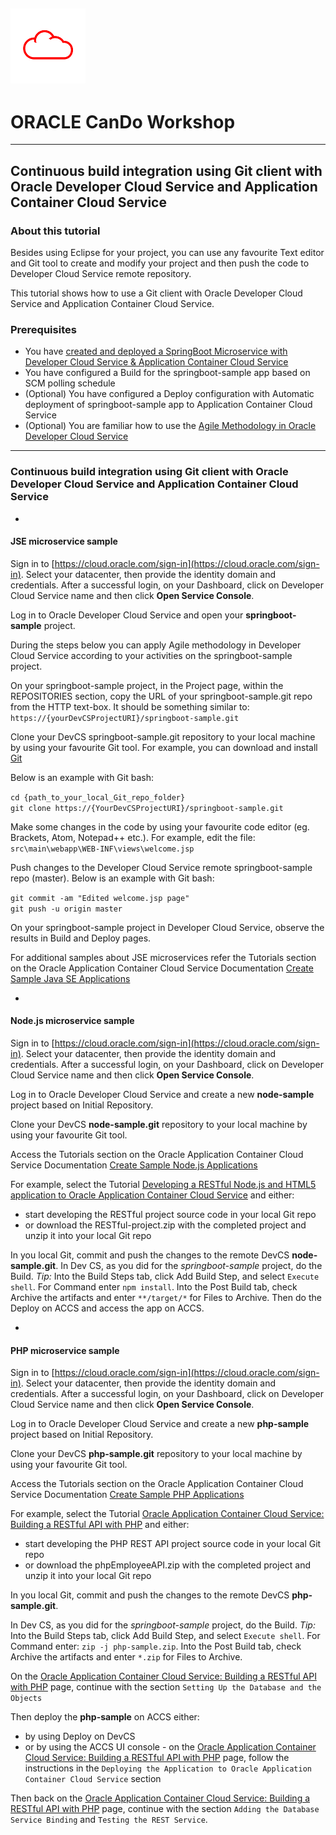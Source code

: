![](../common/images/customer.logo.png)
---
# ORACLE CanDo Workshop #
-----
## Continuous build integration using Git client with Oracle Developer Cloud Service and Application Container Cloud Service ##

### About this tutorial ###
Besides using Eclipse for your project, you can use any favourite Text editor and Git tool to create and modify your project and then push the code to Developer Cloud Service remote repository.

This tutorial shows how to use a Git client with Oracle Developer Cloud Service and Application Container Cloud Service.

### Prerequisites ###

- You have [created and deployed a SpringBoot Microservice with Developer Cloud Service & Application Container Cloud Service](../springboot-sample/README.md)
- You have configured a Build for the springboot-sample app based on SCM polling schedule
- (Optional) You have configured a Deploy configuration with Automatic deployment of springboot-sample app to Application Container Cloud Service 
- (Optional) You are familiar how to use the [Agile Methodology in Oracle Developer Cloud Service](../agile/README.md) 

----

### Continuous build integration using Git client with Oracle Developer Cloud Service and Application Container Cloud Service ###

-

#### JSE microservice sample ####

Sign in to [https://cloud.oracle.com/sign-in](https://cloud.oracle.com/sign-in). Select your datacenter, then provide the identity domain and credentials. After a successful login, on your Dashboard, click on Developer Cloud Service name and then click **Open Service Console**.

Log in to Oracle Developer Cloud Service and open your **springboot-sample** project.

During the steps below you can apply Agile methodology in Developer Cloud Service according to your activities on the springboot-sample project.

On your springboot-sample project, in the Project page, within the REPOSITORIES section, copy the URL of your springboot-sample.git repo from the HTTP text-box. It should be something similar to: `https://{yourDevCSProjectURI}/springboot-sample.git` 

Clone your DevCS springboot-sample.git repository to your local machine by using your favourite Git tool. 
For example, you can download and install [Git](https://git-scm.com/downloads)

Below is an example with Git bash:

`cd {path_to_your_local_Git_repo_folder}`		
`git clone https://{YourDevCSProjectURI}/springboot-sample.git `

Make some changes in the code by using your favourite code editor (eg. Brackets, Atom, Notepad++ etc.). For example, edit the file:
`src\main\webapp\WEB-INF\views\welcome.jsp`

Push changes to the Developer Cloud Service remote springboot-sample repo (master). 
Below is an example with Git bash:

`git commit -am "Edited welcome.jsp page"`		
`git push -u origin master`

On your springboot-sample project in Developer Cloud Service, observe the results in Build and Deploy pages.

For additional samples about JSE microservices refer the Tutorials section on the Oracle Application Container Cloud Service Documentation [Create Sample Java SE Applications](http://docs.oracle.com/en/cloud/paas/app-container-cloud/create-sample-java-se-applications.html)

-

#### Node.js microservice sample ####

Sign in to [https://cloud.oracle.com/sign-in](https://cloud.oracle.com/sign-in). Select your datacenter, then provide the identity domain and credentials. After a successful login, on your Dashboard, click on Developer Cloud Service name and then click **Open Service Console**.

Log in to Oracle Developer Cloud Service and create a new **node-sample** project based on Initial Repository.

Clone your DevCS **node-sample.git** repository to your local machine by using your favourite Git tool. 

Access the Tutorials section on the Oracle Application Container Cloud Service Documentation [Create Sample Node.js Applications](http://docs.oracle.com/en/cloud/paas/app-container-cloud/create-sample-node.js-applications.html)

For example, select the Tutorial [Developing a RESTful Node.js and HTML5 application to Oracle Application Container Cloud Service](http://www.oracle.com/webfolder/technetwork/tutorials/obe/cloud/apaas/node-basicRest/nodecloud-REST.html#overview) and either:
+ start developing the RESTful project source code in your local Git repo
+ or download the RESTful-project.zip  with the completed project and unzip it into your local Git repo

In you local Git, commit and push the changes to the remote DevCS **node-sample.git**. 
In Dev CS, as you did for the *springboot-sample* project, do the Build. 
*Tip:* Into the Build Steps tab, click Add Build Step, and select `Execute shell`. For Command enter `npm install`. Into the Post Build tab, check Archive the artifacts and enter `**/target/*` for Files to Archive. 
Then do the Deploy on ACCS and access the app on ACCS.

-

#### PHP microservice sample ####

Sign in to [https://cloud.oracle.com/sign-in](https://cloud.oracle.com/sign-in). Select your datacenter, then provide the identity domain and credentials. After a successful login, on your Dashboard, click on Developer Cloud Service name and then click **Open Service Console**.

Log in to Oracle Developer Cloud Service and create a new **php-sample** project based on Initial Repository.

Clone your DevCS **php-sample.git** repository to your local machine by using your favourite Git tool. 

Access the Tutorials section on the Oracle Application Container Cloud Service Documentation [Create Sample PHP Applications](http://docs.oracle.com/en/cloud/paas/app-container-cloud/create-sample-php-applications.html)

For example, select the Tutorial [Oracle Application Container Cloud Service: Building a RESTful API with PHP](http://www.oracle.com/webfolder/technetwork/tutorials/obe/cloud/apaas/php/php-employees-service/php-employees-service.html) and either:
+ start developing the PHP REST API project source code in your local Git repo
+ or download the phpEmployeeAPI.zip with the completed project and unzip it into your local Git repo

In you local Git, commit and push the changes to the remote DevCS **php-sample.git**. 

In Dev CS, as you did for the *springboot-sample* project, do the Build.
*Tip:* Into the Build Steps tab, click Add Build Step, and select `Execute shell`. For Command enter: `zip -j php-sample.zip`. Into the Post Build tab, check Archive the artifacts and enter `*.zip` for Files to Archive. 

On the [Oracle Application Container Cloud Service: Building a RESTful API with PHP](http://www.oracle.com/webfolder/technetwork/tutorials/obe/cloud/apaas/php/php-employees-service/php-employees-service.html) page, continue with the section `Setting Up the Database and the Objects`

Then deploy the **php-sample** on ACCS either:
+ by using Deploy on DevCS 
+ or by using the ACCS UI console - on the [Oracle Application Container Cloud Service: Building a RESTful API with PHP](http://www.oracle.com/webfolder/technetwork/tutorials/obe/cloud/apaas/php/php-employees-service/php-employees-service.html) page, follow the instructions in the `Deploying the Application to Oracle Application Container Cloud Service` section

Then back on the [Oracle Application Container Cloud Service: Building a RESTful API with PHP](http://www.oracle.com/webfolder/technetwork/tutorials/obe/cloud/apaas/php/php-employees-service/php-employees-service.html) page, continue with the section `Adding the Database Service Binding` and `Testing the REST Service`.
